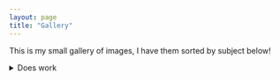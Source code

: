 ```yaml
---
layout: page
title: "Gallery"
---
```


This is my small gallery of images, I have them sorted by subject below!

<details><summary>Does work</summary>

[hi](https://hello.ca)

</details>
